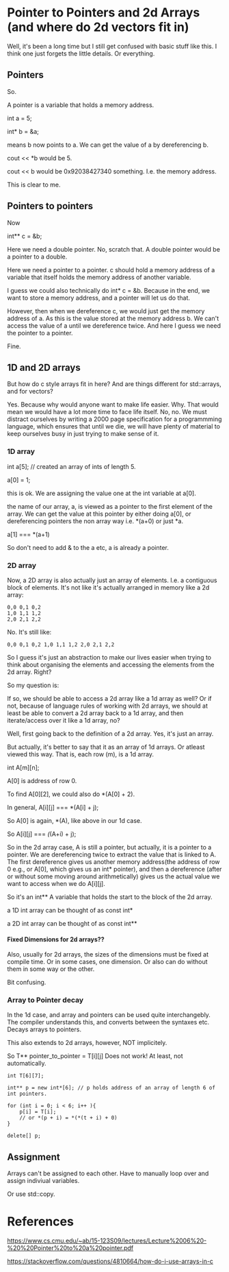 # Pointer to Pointers and 2d Arrays (and where do 2d vectors fit in)

Well, it's been a long time but I still get confused with basic stuff like this.
I think one just forgets the little details. Or everything.


## Pointers
So.

A pointer is a variable that holds a memory address.

int a = 5;

int* b = &a;

means b now points to a. We can get the value of a by dereferencing b.

cout << *b would be 5.

cout << b would be 0x92038427340 something. I.e. the memory address.

This is clear to me. 

## Pointers to pointers

Now

int** c = &b;

Here we need a double pointer. No, scratch that. A double pointer would be a pointer to a double.

Here we need a pointer to a pointer. c should hold a memory address of a variable that itself holds the memory address of another variable.

I guess we could also technically do int* c = &b. Because in the end, we want to store a memory address, and a pointer will let us do that.

However, then when we dereference c, we would just get the memory address of a. As this is the value stored at the memory address b. We can't access the
value of a until we dereference twice. And here I guess we need the pointer to a pointer.

Fine.

## 1D and 2D arrays

But how do c style arrays fit in here? And are things different for std::arrays, and for vectors? 

Yes. Because why would anyone want to make life easier. Why. That would mean we would have a lot more time to face life itself. No, no. We must distract ourselves by writing a 2000 page specification for a programmming language, which ensures that until we die, we will have plenty of material to keep ourselves busy in just trying to make sense of it.

### 1D array

int a[5]; // created an array of ints of length 5.

a[0] = 1; 

this is ok. We are assigning the value one at the int variable at a[0]. 

the name of our array, a, is viewed as a pointer to the first element of the array. We can get the value at this pointer by either doing a[0], or dereferencing pointers the non array way i.e. *(a+0) or just *a.

a[1] === *(a+1)

So don't need to add & to the a etc, a is already a pointer.

### 2D array

Now, a 2D array is also actually just an array of elements. I.e. a contiguous block of elements. It's not like it's actually arranged in memory like a 2d array:

``` code
0,0 0,1 0,2
1,0 1,1 1,2
2,0 2,1 2,2
```

No. It's still like:

``` code
0,0 0,1 0,2 1,0 1,1 1,2 2,0 2,1 2,2
```

So I guess it's just an abstraction to make our lives easier when trying to think about organising the elements and accessing the elements from the 2d array. Right? 

So my question is:

If so, we should be able to access a 2d array like a 1d array as well?
Or if not, because of language rules of working with 2d arrays, we should at least be able to convert a 2d array back to a 1d array, and then iterate/access over it like a 1d array, no?

Well, first going back to the definition of a 2d array. Yes, it's just an array.

But actually, it's better to say that it as an array of 1d arrays. Or atleast viewed this way. That is, each row (m), is a 1d array.

int A[m][n];

A[0] is address of row 0.

To find A[0][2], we could also do *(A[0] + 2).

In general, A[i][j] === *(A[i] + j);

So A[0] is again, *(A), like above in our 1d case.

So A[i][j] === *(*(A+i) + j);

So in the 2d array case, A is still a pointer, but actually, it is a pointer to a pointer. We are dereferencing twice to extract the value that is linked to A. The first dereference gives us another memory address(the address of row 0 e.g., or A[0], which gives us an int* pointer), and then a dereference (after or without some moving around arithmetically) gives us the actual value we want to access when we do A[i][j].

So it's an int** A variable that holds the start to the block of the 2d array.

a 1D int array can be thought of as const int*

a 2D int array can be thought of as const int**

#### Fixed Dimensions for 2d arrays??
Also, usually for 2d arrays, the sizes of the dimensions must be fixed at compile time. Or in some cases, one dimension. Or also can do without them in some way or the other.

Bit confusing.

### Array to Pointer decay

In the 1d case, and array and pointers can be used quite interchangebly. The compiler understands this, and converts between the syntaxes etc. Decays arrays to pointers.

This also extends to 2d arrays, however, NOT implicitely.

So T** pointer_to_pointer = T[i][j] Does not work! At least, not automatically.



```
int T[6][7];

int** p = new int*[6]; // p holds address of an array of length 6 of int pointers.

for (int i = 0; i < 6; i++ ){
    p[i] = T[i];
    // or *(p + i) = *(*(t + i) + 0)
}

delete[] p;

```

## Assignment

Arrays can't be assigned to each other.
Have to manually loop over and assign indiviual variables.

Or use std::copy.








# References

https://www.cs.cmu.edu/~ab/15-123S09/lectures/Lecture%2006%20-%20%20Pointer%20to%20a%20pointer.pdf

https://stackoverflow.com/questions/4810664/how-do-i-use-arrays-in-c